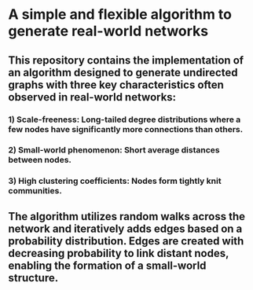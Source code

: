 # A simple and flexible algorithm to generate real-world networks

## This repository contains the implementation of an algorithm designed to generate undirected graphs with three key characteristics often observed in real-world networks:
### 1) Scale-freeness: Long-tailed degree distributions where a few nodes have significantly more connections than others.
### 2) Small-world phenomenon: Short average distances between nodes.
### 3) High clustering coefficients: Nodes form tightly knit communities.

## The algorithm utilizes random walks across the network and iteratively adds edges based on a probability distribution. Edges are created with decreasing probability to link distant nodes, enabling the formation of a small-world structure.
